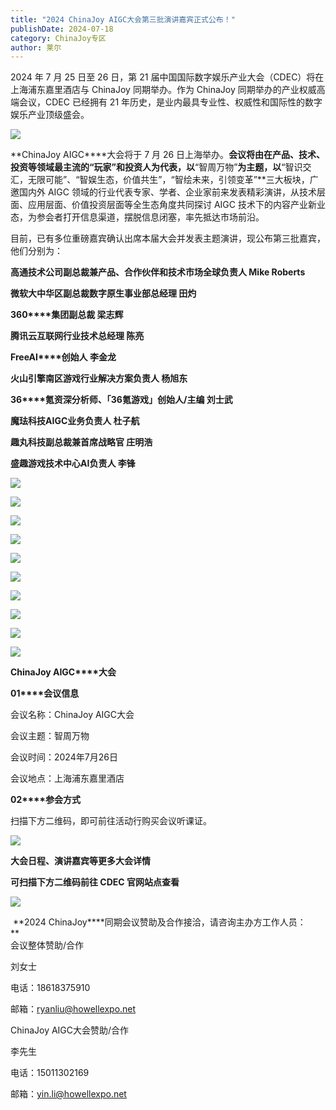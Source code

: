 ```yaml
---
title: "2024 ChinaJoy AIGC大会第三批演讲嘉宾正式公布！"
publishDate: 2024-07-18
category: ChinaJoy专区
author: 莱尔
---
```


2024 年 7 月 25 日至 26 日，第 21 届中国国际数字娱乐产业大会（CDEC）将在上海浦东嘉里酒店与 ChinaJoy 同期举办。作为 ChinaJoy 同期举办的产业权威高端会议，CDEC 已经拥有 21 年历史，是业内最具专业性、权威性和国际性的数字娱乐产业顶级盛会。

![](https://ec-net-1251389766.cos.ap-shanghai.myqcloud.com/wp-content/uploads/2024/07/20240718213320695.png)

**ChinaJoy AIGC****大会将于 7 月 26 日上海举办。**会议将由在产品、技术、投资等领域最主流的“玩家”和投资人为代表，以**“智周万物”**为主题，以**“智识交汇，无限可能”、“智娱生态，价值共生”，“智绘未来，引领变革”**三大板块，广邀国内外 AIGC 领域的行业代表专家、学者、企业家前来发表精彩演讲，从技术层面、应用层面、价值投资层面等全生态角度共同探讨 AIGC 技术下的内容产业新业态，为参会者打开信息渠道，摆脱信息闭塞，率先抵达市场前沿。

目前，已有多位重磅嘉宾确认出席本届大会并发表主题演讲，现公布第三批嘉宾，他们分别为：

**高通技术公司副总裁兼产品、合作伙伴和技术市场全球负责人 Mike Roberts**

**微软大中华区副总裁数字原生事业部总经理 田灼**

**360****集团副总裁 梁志辉**

**腾讯云互联网行业技术总经理 陈亮**

**FreeAI****创始人 李金龙**

**火山引擎南区游戏行业解决方案负责人 杨旭东**

**36****氪资深分析师、「36氪游戏」创始人/主编 刘士武**

**魔珐科技AIGC业务负责人 杜子航**

**趣丸科技副总裁兼首席战略官 庄明浩**

**盛趣游戏技术中心AI负责人 李锋**

![](https://ec-net-1251389766.cos.ap-shanghai.myqcloud.com/wp-content/uploads/2024/07/20240718213325511-513x1024.png)

![](https://ec-net-1251389766.cos.ap-shanghai.myqcloud.com/wp-content/uploads/2024/07/20240718213328661-513x1024.png)

![](https://ec-net-1251389766.cos.ap-shanghai.myqcloud.com/wp-content/uploads/2024/07/20240718213334696-702x1024.png)

![](https://ec-net-1251389766.cos.ap-shanghai.myqcloud.com/wp-content/uploads/2024/07/20240718213337374-702x1024.png)

![](https://ec-net-1251389766.cos.ap-shanghai.myqcloud.com/wp-content/uploads/2024/07/20240718213344631-702x1024.png)

![](https://ec-net-1251389766.cos.ap-shanghai.myqcloud.com/wp-content/uploads/2024/07/20240718213356808-702x1024.png)

![](https://ec-net-1251389766.cos.ap-shanghai.myqcloud.com/wp-content/uploads/2024/07/20240718213359122-702x1024.png)

![](https://ec-net-1251389766.cos.ap-shanghai.myqcloud.com/wp-content/uploads/2024/07/20240718213402158-702x1024.png)

![](https://ec-net-1251389766.cos.ap-shanghai.myqcloud.com/wp-content/uploads/2024/07/20240718213405384-702x1024.png)

![](https://ec-net-1251389766.cos.ap-shanghai.myqcloud.com/wp-content/uploads/2024/07/20240718213408771-702x1024.png)

**ChinaJoy AIGC****大会**

**01****会议信息**

会议名称：ChinaJoy AIGC大会

会议主题：智周万物

会议时间：2024年7月26日

会议地点：上海浦东嘉里酒店

**02****参会方式**

扫描下方二维码，即可前往活动行购买会议听课证。

![](https://ec-net-1251389766.cos.ap-shanghai.myqcloud.com/wp-content/uploads/2024/07/20240718213451140.png)

**大会日程、演讲嘉宾等更多大会详情**

**可扫描下方二维码前往 CDEC 官网站点查看**

![](https://ec-net-1251389766.cos.ap-shanghai.myqcloud.com/wp-content/uploads/2024/07/20240718213453232.png)

 **2024 ChinaJoy****同期会议赞助及合作接洽，请咨询主办方工作人员：  
**  
会议整体赞助/合作

刘女士

电话：18618375910 

邮箱：ryanliu@howellexpo.net  
  
ChinaJoy AIGC大会赞助/合作

李先生

电话：15011302169

邮箱：[yin.li@howellexpo.net](mailto:yin.li@howellexpo.net)
